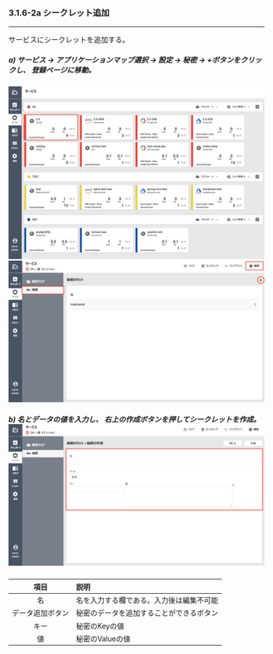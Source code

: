 ### 3.1.6-2a シークレット追加

---

サービスにシークレットを追加する。

##### a\) サービス → アプリケーションマップ選択 → 設定 → 秘密 → +ボタンをクリックし、 登録ページに移動。

![](/assets/JP/2.5/3.1.6-2a_1.png)![](/assets/JP/2.5/3.1.6-2a_2.png)

##### b\) 名とデータの値を入力し、 右上の作成ボタンを押してシークレットを作成。![](/assets/JP/2.5/3.1.6-2a_3.png)

| **項目** | **説明** |
| :---: | :--- |
| 名 | 名を入力する欄である。入力後は編集不可能 |
| データ追加ボタン | 秘密のデータを追加することができるボタン |
| キー | 秘密のKeyの値 |
| 値 | 秘密のValueの値 |



